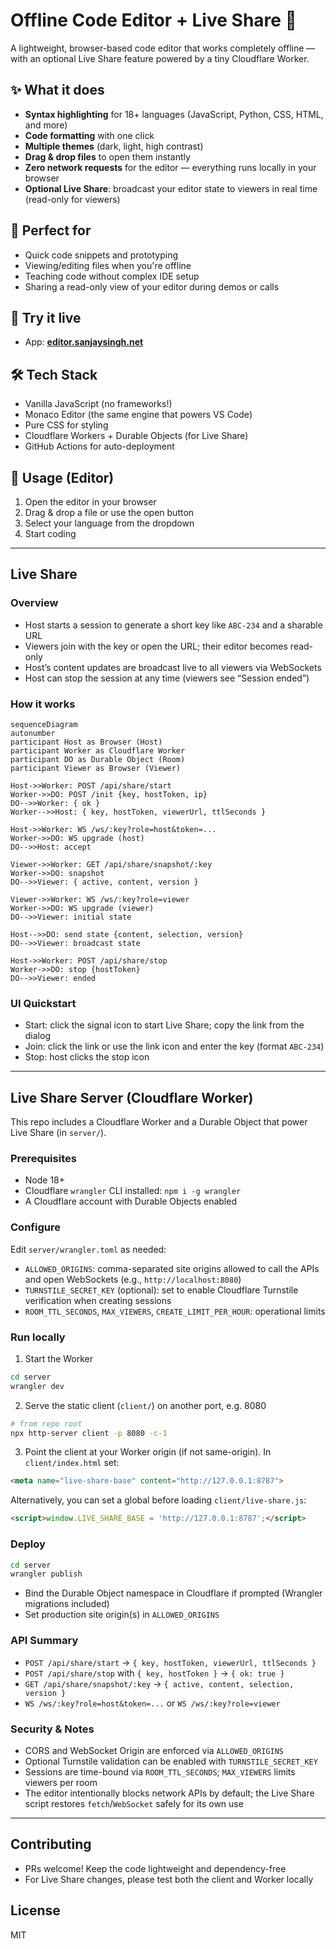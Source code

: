 # Offline Code Editor + Live Share 🚀

A lightweight, browser-based code editor that works completely offline — with an optional Live Share feature powered by a tiny Cloudflare Worker.

## ✨ What it does

- **Syntax highlighting** for 18+ languages (JavaScript, Python, CSS, HTML, and more)
- **Code formatting** with one click
- **Multiple themes** (dark, light, high contrast)
- **Drag & drop files** to open them instantly
- **Zero network requests** for the editor — everything runs locally in your browser
- **Optional Live Share**: broadcast your editor state to viewers in real time (read-only for viewers)

## 🎯 Perfect for

- Quick code snippets and prototyping
- Viewing/editing files when you're offline
- Teaching code without complex IDE setup
- Sharing a read-only view of your editor during demos or calls

## 🚀 Try it live

- App: **[editor.sanjaysingh.net](https://editor.sanjaysingh.net)**

## 🛠️ Tech Stack

- Vanilla JavaScript (no frameworks!)
- Monaco Editor (the same engine that powers VS Code)
- Pure CSS for styling
- Cloudflare Workers + Durable Objects (for Live Share)
- GitHub Actions for auto-deployment

## 📝 Usage (Editor)

1. Open the editor in your browser
2. Drag & drop a file or use the open button
3. Select your language from the dropdown
4. Start coding

---

## Live Share

### Overview
- Host starts a session to generate a short key like `ABC-234` and a sharable URL
- Viewers join with the key or open the URL; their editor becomes read-only
- Host’s content updates are broadcast live to all viewers via WebSockets
- Host can stop the session at any time (viewers see “Session ended”)

### How it works
```mermaid
sequenceDiagram
autonumber
participant Host as Browser (Host)
participant Worker as Cloudflare Worker
participant DO as Durable Object (Room)
participant Viewer as Browser (Viewer)

Host->>Worker: POST /api/share/start
Worker->>DO: POST /init {key, hostToken, ip}
DO-->>Worker: { ok }
Worker-->>Host: { key, hostToken, viewerUrl, ttlSeconds }

Host->>Worker: WS /ws/:key?role=host&token=...
Worker->>DO: WS upgrade (host)
DO-->>Host: accept

Viewer->>Worker: GET /api/share/snapshot/:key
Worker->>DO: snapshot
DO-->>Viewer: { active, content, version }

Viewer->>Worker: WS /ws/:key?role=viewer
Worker->>DO: WS upgrade (viewer)
DO-->>Viewer: initial state

Host-->>DO: send state {content, selection, version}
DO-->>Viewer: broadcast state

Host->>Worker: POST /api/share/stop
Worker->>DO: stop {hostToken}
DO-->>Viewer: ended
```

### UI Quickstart
- Start: click the signal icon to start Live Share; copy the link from the dialog
- Join: click the link or use the link icon and enter the key (format `ABC-234`)
- Stop: host clicks the stop icon

---

## Live Share Server (Cloudflare Worker)

This repo includes a Cloudflare Worker and a Durable Object that power Live Share (in `server/`).

### Prerequisites
- Node 18+
- Cloudflare `wrangler` CLI installed: `npm i -g wrangler`
- A Cloudflare account with Durable Objects enabled

### Configure
Edit `server/wrangler.toml` as needed:
- `ALLOWED_ORIGINS`: comma-separated site origins allowed to call the APIs and open WebSockets (e.g., `http://localhost:8080`)
- `TURNSTILE_SECRET_KEY` (optional): set to enable Cloudflare Turnstile verification when creating sessions
- `ROOM_TTL_SECONDS`, `MAX_VIEWERS`, `CREATE_LIMIT_PER_HOUR`: operational limits

### Run locally
1) Start the Worker

```sh
cd server
wrangler dev
```

2) Serve the static client (`client/`) on another port, e.g. 8080

```sh
# from repo root
npx http-server client -p 8080 -c-1
```

3) Point the client at your Worker origin (if not same-origin). In `client/index.html` set:

```html
<meta name="live-share-base" content="http://127.0.0.1:8787">
```

Alternatively, you can set a global before loading `client/live-share.js`:

```html
<script>window.LIVE_SHARE_BASE = 'http://127.0.0.1:8787';</script>
```

### Deploy
```sh
cd server
wrangler publish
```
- Bind the Durable Object namespace in Cloudflare if prompted (Wrangler migrations included)
- Set production site origin(s) in `ALLOWED_ORIGINS`

### API Summary
- `POST /api/share/start` → `{ key, hostToken, viewerUrl, ttlSeconds }`
- `POST /api/share/stop` with `{ key, hostToken }` → `{ ok: true }`
- `GET /api/share/snapshot/:key` → `{ active, content, selection, version }`
- `WS /ws/:key?role=host&token=...` or `WS /ws/:key?role=viewer`

### Security & Notes
- CORS and WebSocket Origin are enforced via `ALLOWED_ORIGINS`
- Optional Turnstile validation can be enabled with `TURNSTILE_SECRET_KEY`
- Sessions are time-bound via `ROOM_TTL_SECONDS`; `MAX_VIEWERS` limits viewers per room
- The editor intentionally blocks network APIs by default; the Live Share script restores `fetch`/`WebSocket` safely for its own use

---

## Contributing
- PRs welcome! Keep the code lightweight and dependency-free
- For Live Share changes, please test both the client and Worker locally

## License
MIT

